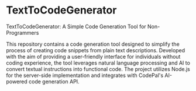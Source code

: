 # TextToCodeGenerator

TextToCodeGenerator: A Simple Code Generation Tool for Non-Programmers

This repository contains a code generation tool designed to simplify the process of creating code snippets from plain text descriptions. Developed with the aim of providing a user-friendly interface for individuals without coding experience, the tool leverages natural language processing and AI to convert textual instructions into functional code. The project utilizes Node.js for the server-side implementation and integrates with CodePal's AI-powered code generation API.
